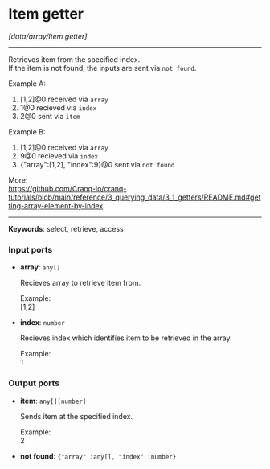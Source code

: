 # Item getter

_[data/array/Item getter]_

---

Retrieves item from the specified index.  
If the item is not found, the inputs are sent via `not found`.  
  
Example A:  
1. [1,2]@0  received via `array`  
2. 1@0  recieved via `index`  
3. 2@0  sent via `item`  
  
Example B:  
1. [1,2]@0  received via `array`  
2. 9@0  recieved via `index`  
3. {"array":[1,2], "index":9}@0  sent via `not found`  
  
More:  
https://github.com/Cranq-io/cranq-tutorials/blob/main/reference/3_querying_data/3_1_getters/README.md#getting-array-element-by-index  

---

__Keywords__: select, retrieve, access

### Input ports

* __array__: ` any[] `


    Recieves array to retrieve item from.  
      
    Example:  
    [1,2]  


* __index__: ` number `


    Recieves index which identifies item to be retrieved in the array.  
      
    Example:  
    1  

### Output ports

* __item__: ` any[][number] `


    Sends item at the specified index.  
      
    Example:  
    2  


* __not found__: ` {"array" :any[], "index" :number} `

